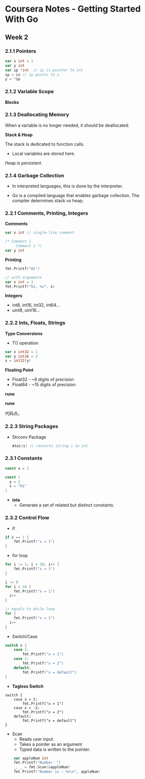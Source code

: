 # Coursera Notes - Getting Started With Go


## Week 2
### 2.1.1 Pointers
```go
var x int = 1
var y int
var ip *int  // ip is pointer to int
ip = &x // ip points to x
y = *ip

```



### 2.1.2 Variable Scope

**Blocks**



### 2.1.3 Deallocating Memory

When a variable is no longer needed, it should be deallocated.

**Stack & Heap**

The stack is dedicated to function calls.

- Local variables are stored here.

Heap is persistent.

### 2.1.4 Garbage Collection

- In interpreted languages, this is done by the interpreter.

- Go is a compiled language that enables garbage collection. The compiler determines stack vs heap;

### 2.2.1 Comments, Printing, Integers

**Comments**

```go
var x int // single-line comment

/* Comment 1
	 Comment 2 */
var y int
```

**Printing**

```go
fmt.Printf("Hi")

// with arguments
var x int = 1
fmt.Printf("hi, %v", x)
```

**Integers**

- int8, int16, int32, int64...
- uint8, uint16...



###  2.2.2 Ints, Floats, Strings

**Type Conversions**

- T() operation

```go
var x int32 = 1
var y int16 = 2
x = int32(y)	
```

**Floating Point**

- Float32 - ~6 digits of precision
- Float64 - ~15 digits of precision

**rune**

**rune**

代码点。



### 2.2.3  String Packages

- Strconv Package

  ```go
  Atoi(s) // converts string s to int
  ```

  

### 2.3.1 Constants

```go
const x = 1

const (
  y = 2
  s = "Hi"
)
```

- **iota**
  - Generate a set of related but distinct constants.

### 2.3.2 Control Flow

- if

```go
if x == 1 {
	fmt.Printf("x = 1")
}
```

- for loop

```go
for i := 1; i < 10; i++ {
	fmt.Printf("x = 1")
}

i := 0
for i < 10 {
	fmt.Printf("x = 1")
  i++
}

// equals to while loop
for {
	fmt.Printf("x = 1")
  i++
}
```

- Switch/Case

```go
switch x {
	case 1:
		fmt.Printf("x = 1")
	case 2:
		fmt.Printf("x = 2")
	default:
		fmt.Printf("x = default")
}
```

- **Tagless Switch**

```
switch {
	case x > 1:
		fmt.Printf("x = 1")
	case x < -2:
		fmt.Printf("x = 2")
	default:
		fmt.Printf("x = default")
}
```

- Scan
  - Reads user input.
  - Takes a pointer as an argument
  - Typed data is written to the pointer.

```go
	var appleNum int
	fmt.Printf("Number：")
	_, _ = fmt.Scan(&appleNum)
	fmt.Printf("Number is : %v\n", appleNum)
```





